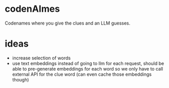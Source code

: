 # codenAImes
Codenames where you give the clues and an LLM guesses.

# ideas
- increase selection of words
- use text embeddings instead of going to llm for each request, should be able to pre-generate embeddings for each word so we only have to call external API for the clue word (can even cache those embeddings though)